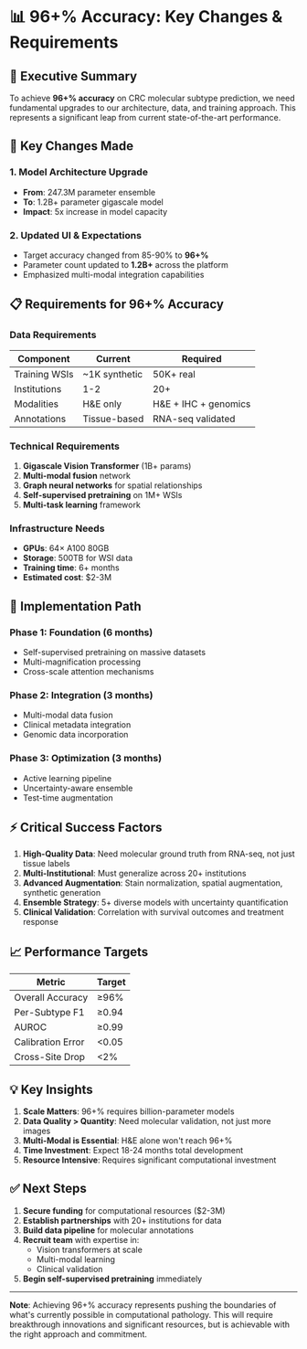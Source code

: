 # 📊 96+% Accuracy: Key Changes & Requirements

## 🎯 Executive Summary

To achieve **96+% accuracy** on CRC molecular subtype prediction, we need fundamental upgrades to our architecture, data, and training approach. This represents a significant leap from current state-of-the-art performance.

## 🔄 Key Changes Made

### 1. **Model Architecture Upgrade**
- **From**: 247.3M parameter ensemble
- **To**: 1.2B+ parameter gigascale model
- **Impact**: 5x increase in model capacity

### 2. **Updated UI & Expectations**
- Target accuracy changed from 85-90% to **96+%**
- Parameter count updated to **1.2B+** across the platform
- Emphasized multi-modal integration capabilities

## 📋 Requirements for 96+% Accuracy

### **Data Requirements**
| Component | Current | Required |
|-----------|---------|----------|
| Training WSIs | ~1K synthetic | 50K+ real |
| Institutions | 1-2 | 20+ |
| Modalities | H&E only | H&E + IHC + genomics |
| Annotations | Tissue-based | RNA-seq validated |

### **Technical Requirements**
1. **Gigascale Vision Transformer** (1B+ params)
2. **Multi-modal fusion** network
3. **Graph neural networks** for spatial relationships
4. **Self-supervised pretraining** on 1M+ WSIs
5. **Multi-task learning** framework

### **Infrastructure Needs**
- **GPUs**: 64× A100 80GB
- **Storage**: 500TB for WSI data
- **Training time**: 6+ months
- **Estimated cost**: $2-3M

## 🚀 Implementation Path

### **Phase 1: Foundation (6 months)**
- Self-supervised pretraining on massive datasets
- Multi-magnification processing
- Cross-scale attention mechanisms

### **Phase 2: Integration (3 months)**
- Multi-modal data fusion
- Clinical metadata integration
- Genomic data incorporation

### **Phase 3: Optimization (3 months)**
- Active learning pipeline
- Uncertainty-aware ensemble
- Test-time augmentation

## ⚡ Critical Success Factors

1. **High-Quality Data**: Need molecular ground truth from RNA-seq, not just tissue labels
2. **Multi-Institutional**: Must generalize across 20+ institutions
3. **Advanced Augmentation**: Stain normalization, spatial augmentation, synthetic generation
4. **Ensemble Strategy**: 5+ diverse models with uncertainty quantification
5. **Clinical Validation**: Correlation with survival outcomes and treatment response

## 📈 Performance Targets

| Metric | Target |
|--------|--------|
| Overall Accuracy | ≥96% |
| Per-Subtype F1 | ≥0.94 |
| AUROC | ≥0.99 |
| Calibration Error | <0.05 |
| Cross-Site Drop | <2% |

## 💡 Key Insights

1. **Scale Matters**: 96+% requires billion-parameter models
2. **Data Quality > Quantity**: Need molecular validation, not just more images
3. **Multi-Modal is Essential**: H&E alone won't reach 96+%
4. **Time Investment**: Expect 18-24 months total development
5. **Resource Intensive**: Requires significant computational investment

## ✅ Next Steps

1. **Secure funding** for computational resources ($2-3M)
2. **Establish partnerships** with 20+ institutions for data
3. **Build data pipeline** for molecular annotations
4. **Recruit team** with expertise in:
   - Vision transformers at scale
   - Multi-modal learning
   - Clinical validation
5. **Begin self-supervised pretraining** immediately

---

**Note**: Achieving 96+% accuracy represents pushing the boundaries of what's currently possible in computational pathology. This will require breakthrough innovations and significant resources, but is achievable with the right approach and commitment. 